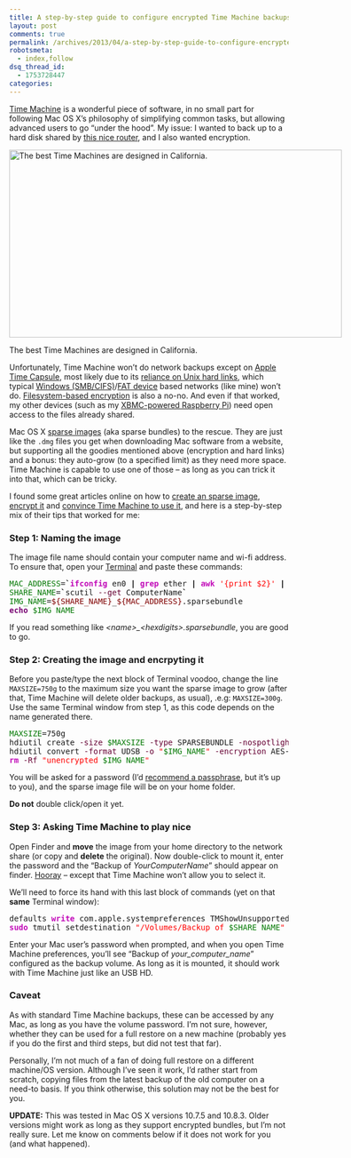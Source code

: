 ```yaml
---
title: A step-by-step guide to configure encrypted Time Machine backups over a non-(Time Capsule) network share
layout: post
comments: true
permalink: /archives/2013/04/a-step-by-step-guide-to-configure-encrypted-time-machine-backups-over-a-non-time-capsule-network-share.html/
robotsmeta:
  - index,follow
dsq_thread_id:
  - 1753728447
categories:
---
```

[Time Machine][1] is a wonderful piece of software, in no small part for following Mac OS X&#8217;s philosophy of simplifying common tasks, but allowing advanced users to go &#8220;under the hood&#8221;. My issue: I wanted to back up to a hard disk shared by [this nice router][2], and I also wanted encryption.

<div id="attachment_7506" class="wp-caption aligncenter" style="width: 610px">
  <a href="http://www.imdb.com/title/tt0088763/"><img src="//chester.me/wp-content/uploads/2013/04/time_machine.jpg" alt="The best Time Machines are designed in California." width="600" height="338" class="size-full wp-image-7506" /></a><p class="wp-caption-text">
    The best Time Machines are designed in California.
  </p>
</div>

Unfortunately, Time Machine won&#8217;t do network backups except on [Apple Time Capsule][3], most likely due to its [reliance on Unix hard links][4], which typical [Windows (SMB/CIFS)][5]/[FAT device][6] based networks (like mine) won&#8217;t do. [Filesystem-based encryption][7] is also a no-no. And even if that worked, my other devices (such as my [XBMC-powered Raspberry Pi][8]) need open access to the files already shared.

Mac OS X [sparse images][9] (aka sparse bundles) to the rescue. They are just like the `.dmg` files you get when downloading Mac software from a website, but supporting all the goodies mentioned above (encryption and hard links) and a bonus: they auto-grow (to a specified limit) as they need more space. Time Machine is capable to use one of those &#8211; as long as you can trick it into that, which can be tricky.

I found some great articles online on how to [create an sparse image][10], [encrypt it][11] and [convince Time Machine to use it][12], and here is a step-by-step mix of their tips that worked for me:

### Step 1: Naming the image

The image file name should contain your computer name and wi-fi address. To ensure that, open your [Terminal][13] and paste these commands:

<div class="code">
        <pre class="bash" style="font-family:monospace;"><span style="color: #007800;">MAC_ADDRESS</span>=<span style="color: #000000; font-weight: bold;">`</span><span style="color: #c20cb9; font-weight: bold;">ifconfig</span> en0 <span style="color: #000000; font-weight: bold;">|</span> <span style="color: #c20cb9; font-weight: bold;">grep</span> ether <span style="color: #000000; font-weight: bold;">|</span> <span style="color: #c20cb9; font-weight: bold;">awk</span> <span style="color: #ff0000;">'{print $2}'</span> <span style="color: #000000; font-weight: bold;">|</span> <span style="color: #c20cb9; font-weight: bold;">sed</span> <span style="color: #ff0000;">'s/://g'</span><span style="color: #000000; font-weight: bold;">`</span>
<span style="color: #007800;">SHARE_NAME</span>=<span style="color: #000000; font-weight: bold;">`</span>scutil <span style="color: #660033;">--get</span> ComputerName<span style="color: #000000; font-weight: bold;">`</span>
<span style="color: #007800;">IMG_NAME</span>=<span style="color: #800000;">${SHARE_NAME}</span>_<span style="color: #800000;">${MAC_ADDRESS}</span>.sparsebundle
<span style="color: #7a0874; font-weight: bold;">echo</span> <span style="color: #007800;">$IMG_NAME</span></pre>
</div>

If you read something like *&lt;name>_&lt;hexdigits>.sparsebundle*, you are good to go.

### Step 2: Creating the image and encrpyting it

Before you paste/type the next block of Terminal voodoo, change the line `MAXSIZE=750g` to the maximum size you want the sparse image to grow (after that, Time Machine will delete older backups, as usual), .e.g: `MAXSIZE=300g`. Use the same Terminal window from step 1, as this code depends on the name generated there.

<div class="code">
        <pre class="bash" style="font-family:monospace;"><span style="color: #007800;">MAXSIZE</span>=750g
hdiutil create <span style="color: #660033;">-size</span> <span style="color: #007800;">$MAXSIZE</span> <span style="color: #660033;">-type</span> SPARSEBUNDLE <span style="color: #660033;">-nospotlight</span> <span style="color: #660033;">-volname</span> <span style="color: #ff0000;">"Backup of <span style="color: #007800;">$SHARE_NAME</span>"</span> <span style="color: #660033;">-fs</span> <span style="color: #ff0000;">"Case-sensitive Journaled HFS+"</span> <span style="color: #660033;">-verbose</span> unencrypted_<span style="color: #007800;">$IMG_NAME</span>
hdiutil convert <span style="color: #660033;">-format</span> UDSB <span style="color: #660033;">-o</span> <span style="color: #ff0000;">"<span style="color: #007800;">$IMG_NAME</span>"</span> <span style="color: #660033;">-encryption</span> AES-<span style="color: #000000;">128</span> <span style="color: #ff0000;">"unencrypted_<span style="color: #007800;">$IMG_NAME</span>"</span>
<span style="color: #c20cb9; font-weight: bold;">rm</span> <span style="color: #660033;">-Rf</span> <span style="color: #ff0000;">"unencrypted_<span style="color: #007800;">$IMG_NAME</span>"</span></pre>
</div>

You will be asked for a password (I&#8217;d [recommend a passphrase][14], but it&#8217;s up to you), and the sparse image file will be on your home folder.

**Do not** double click/open it yet.

### Step 3: Asking Time Machine to play nice

Open Finder and **move** the image from your home directory to the network share (or copy and **delete** the original). Now double-click to mount it, enter the password and the &#8220;Backup of *YourComputerName*&#8221; should appear on finder. [Hooray][15] &#8211; except that Time Machine won&#8217;t allow you to select it.

We&#8217;ll need to force its hand with this last block of commands (yet on that **same** Terminal window):

<div class="code">
        <pre class="bash" style="font-family:monospace;">defaults <span style="color: #c20cb9; font-weight: bold;">write</span> com.apple.systempreferences TMShowUnsupportedNetworkVolumes <span style="color: #000000;">1</span>
<span style="color: #c20cb9; font-weight: bold;">sudo</span> tmutil setdestination <span style="color: #ff0000;">"/Volumes/Backup of <span style="color: #007800;">$SHARE_NAME</span>"</span></pre>
</div>

Enter your Mac user&#8217;s password when prompted, and when you open Time Machine preferences, you&#8217;ll see &#8220;Backup of *your\_computer\_name*&#8221; configured as the backup volume. As long as it is mounted, it should work with Time Machine just like an USB HD.

### Caveat

As with standard Time Machine backups, these can be accessed by any Mac, as long as you have the volume password. I&#8217;m not sure, however, whether they can be used for a full restore on a new machine (probably yes if you do the first and third steps, but did not test that far).

Personally, I&#8217;m not much of a fan of doing full restore on a different machine/OS version. Although I&#8217;ve seen it work, I&#8217;d rather start from scratch, copying files from the latest backup of the old computer on a need-to basis. If you think otherwise, this solution may not be the best for you.

**UPDATE:** This was tested in Mac OS X versions 10.7.5 and 10.8.3. Older versions might work as long as they support encrypted bundles, but I&#8217;m not really sure. Let me know on comments below if it does not work for you (and what happened).

 [1]: http://support.apple.com/kb/ht1427
 [2]: http://reviews.cnet.com/routers/netgear-wndr3700-rangemax-dual/4505-3319_7-33485574.html
 [3]: http://www.apple.com/ca/timecapsule/
 [4]: http://pondini.org/TM/Works.html
 [5]: http://en.wikipedia.org/wiki/Server_Message_Block
 [6]: http://pcsupport.about.com/od/termsf/g/fat.htm
 [7]: http://support.apple.com/kb/ht4790
 [8]: //chester.me/archives/2013/03/raspberry-pi-with-berryboot-and-chameleonpi.html
 [9]: http://en.wikipedia.org/wiki/Sparse_image
 [10]: http://www.levelofindirection.com/journal/2009/10/10/using-a-networked-drive-for-time-machine-backups-on-a-mac.html
 [11]: http://www.cognizo.com/2012/04/encrypted-network-backups-with-os-x-time-machine/
 [12]: http://basilsalad.com/how-to/create-time-machine-backup-network-drive-lion/
 [13]: http://en.wikipedia.org/wiki/Terminal_%28OS_X%29
 [14]: http://xkcd.com/936/
 [15]: http://www.youtube.com/watch?v=xr26lKyP3Z8
